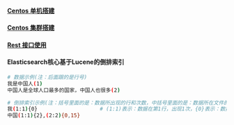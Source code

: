 #### [Centos 单机搭建][1]
#### [Centos 集群搭建][2]
#### [Rest 接口使用][3]
#### Elasticsearch核心基于Lucene的倒排索引
```bash
# 数据示例(注：后面跟的是行号)
我是中国人(1)                                                                           
中国人是全球人口最多的国家，中国人也很多(2)

# 倒排索引示例(注：括号里面的是：数据所出现的行和次数，中括号里面的是：数据所在文件的偏移量)
我(1:1){0}                    # (1:1)表示：数据在第1行，出现1次，{0}表示：数据所在文件的偏移量
中国(1:1){2},(2:2){0,15}     
```
[1]: https://github.com/firechiang/elk-test/tree/master/elasticsearch/docs/setup-single-node.md
[2]: https://github.com/firechiang/elk-test/tree/master/elasticsearch/docs/setup-cluster-node.md
[3]: https://github.com/firechiang/elk-test/tree/master/elasticsearch/docs/setup-rest-use.md